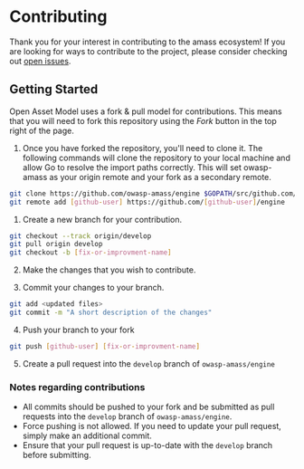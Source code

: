 # Contributing

Thank you for your interest in contributing to the amass ecosystem!
If you are looking for ways to contribute to the project,
please consider checking out [open issues][issue-url].

## Getting Started

Open Asset Model uses a fork & pull model for contributions.
This means that you will need to fork this repository using
the *Fork* button in the top right of the page.

1. Once you have forked the repository, you'll need to clone it.
   The following commands will clone the repository to your local
   machine and allow Go to resolve the import paths correctly.
   This will set owasp-amass as your origin remote and your fork
   as a secondary remote.

```bash
git clone https://github.com/owasp-amass/engine $GOPATH/src/github.com/owasp-amass/engine
git remote add [github-user] https://github.com/[github-user]/engine
```

1. Create a new branch for your contribution.

```bash
git checkout --track origin/develop
git pull origin develop
git checkout -b [fix-or-improvment-name]
```

2. Make the changes that you wish to contribute.

3. Commit your changes to your branch.

```bash
git add <updated files>
git commit -m "A short description of the changes"
```

4. Push your branch to your fork

```bash
git push [github-user] [fix-or-improvment-name]
```

5. Create a pull request into the `develop` branch of `owasp-amass/engine`

### Notes regarding contributions

- All commits should be pushed to your fork and be submitted as
  pull requests into the `develop` branch of `owasp-amass/engine`.
- Force pushing is not allowed. If you need to update your
  pull request, simply make an additional commit.
- Ensure that your pull request is up-to-date with the `develop` branch
  before submitting.


[issue-url]: https://github.com/owasp-amass/engine/issues